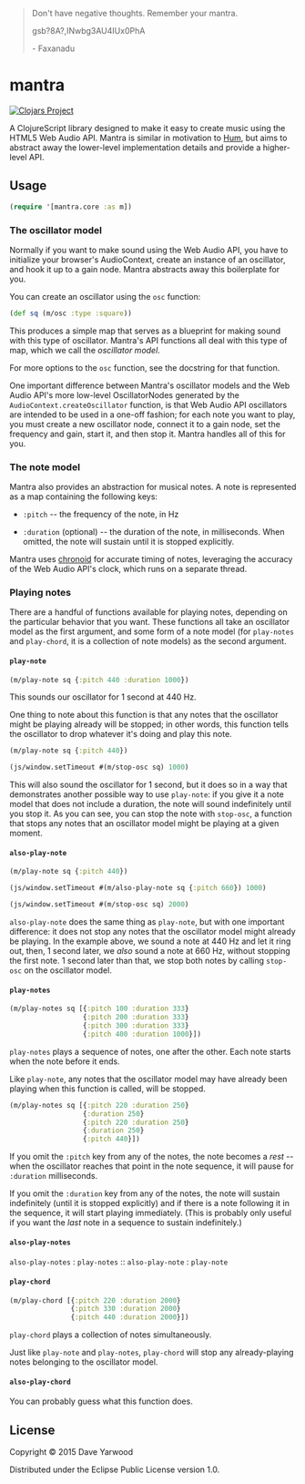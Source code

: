 > Don't have negative thoughts. Remember your mantra.
>
> gsb?8A?,INwbg3AU4IUx0PhA
> 
> \- Faxanadu

# mantra

[![Clojars Project](http://clojars.org/mantra/latest-version.svg)](http://clojars.org/mantra)

A ClojureScript library designed to make it easy to create music using the HTML5 Web Audio API. Mantra is similar in motivation to [Hum](https://github.com/mathias/hum), but aims to abstract away the lower-level implementation details and provide a higher-level API.

## Usage

```clojure
(require '[mantra.core :as m])
```

### The oscillator model

Normally if you want to make sound using the Web Audio API, you have to initialize your browser's AudioContext, create an instance of an oscillator, and hook it up to a gain node. Mantra abstracts away this boilerplate for you.

You can create an oscillator using the `osc` function:

```clojure
(def sq (m/osc :type :square))
```

This produces a simple map that serves as a blueprint for making sound with this type of oscillator. Mantra's API functions all deal with this type of map, which we call the *oscillator model*.

For more options to the `osc` function, see the docstring for that function.

One important difference between Mantra's oscillator models and the Web Audio API's more low-level OscillatorNodes generated by the `AudioContext.createOscillator` function, is that Web Audio API oscillators are intended to be used in a one-off fashion; for each note you want to play, you must create a new oscillator node, connect it to a gain node, set the frequency and gain, start it, and then stop it. Mantra handles all of this for you.

### The note model

Mantra also provides an abstraction for musical notes. A note is represented as a map containing the following keys:

* `:pitch` -- the frequency of the note, in Hz

* `:duration` (optional) -- the duration of the note, in milliseconds. When omitted, the note will sustain until it is stopped explicitly.

Mantra uses [chronoid](http://github.com/daveyarwood/chronoid) for accurate timing of notes, leveraging the accuracy of the Web Audio API's clock, which runs on a separate thread.

### Playing notes

There are a handful of functions available for playing notes, depending on the particular behavior that you want. These functions all take an oscillator model as the first argument, and some form of a note model (for `play-notes` and `play-chord`, it is a collection of note models) as the second argument.

#### `play-note`

```clojure
(m/play-note sq {:pitch 440 :duration 1000})
```

This sounds our oscillator for 1 second at 440 Hz.

One thing to note about this function is that any notes that the oscillator might be playing already will be stopped; in other words, this function tells the oscillator to drop whatever it's doing and play this note.

```clojure
(m/play-note sq {:pitch 440})

(js/window.setTimeout #(m/stop-osc sq) 1000)
```

This will also sound the oscillator for 1 second, but it does so in a way that demonstrates another possible way to use `play-note`: if you give it a note model that does not include a duration, the note will sound indefinitely until you stop it. As you can see, you can stop the note with `stop-osc`, a function that stops any notes that an oscillator model might be playing at a given moment.

#### `also-play-note`

```clojure
(m/play-note sq {:pitch 440})

(js/window.setTimeout #(m/also-play-note sq {:pitch 660}) 1000)

(js/window.setTimeout #(m/stop-osc sq) 2000)
```

`also-play-note` does the same thing as `play-note`, but with one important difference: it does not stop any notes that the oscillator model might already be playing. In the example above, we sound a note at 440 Hz and let it ring out, then, 1 second later, we *also* sound a note at 660 Hz, without stopping the first note. 1 second later than that, we stop both notes by calling `stop-osc` on the oscillator model.

#### `play-notes`

```clojure
(m/play-notes sq [{:pitch 100 :duration 333}
                  {:pitch 200 :duration 333}
                  {:pitch 300 :duration 333}
                  {:pitch 400 :duration 1000}])
```

`play-notes` plays a sequence of notes, one after the other. Each note starts when the note before it ends.

Like `play-note`, any notes that the oscillator model may have already been playing when this function is called, will be stopped. 

```clojure
(m/play-notes sq [{:pitch 220 :duration 250}
                  {:duration 250}
                  {:pitch 220 :duration 250}
                  {:duration 250}
                  {:pitch 440}])
```

If you omit the `:pitch` key from any of the notes, the note becomes a *rest* -- when the oscillator reaches that point in the note sequence, it will pause for `:duration` milliseconds.

If you omit the `:duration` key from any of the notes, the note will sustain indefinitely (until it is stopped explicitly) and if there is a note following it in the sequence, it will start playing immediately. (This is probably only useful if you want the *last* note in a sequence to sustain indefinitely.)

#### `also-play-notes`

`also-play-notes` : `play-notes` :: `also-play-note` : `play-note`

#### `play-chord`

```clojure
(m/play-chord [{:pitch 220 :duration 2000}
               {:pitch 330 :duration 2000}
               {:pitch 440 :duration 2000}])
```

`play-chord` plays a collection of notes simultaneously.

Just like `play-note` and `play-notes`, `play-chord` will stop any already-playing notes belonging to the oscillator model.

#### `also-play-chord`

You can probably guess what this function does.

## License

Copyright © 2015 Dave Yarwood

Distributed under the Eclipse Public License version 1.0.

